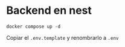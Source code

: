 # Backend en nest

```
docker compose up -d
```

Copiar el ```.env.template``` y renombrarlo a ```.env```